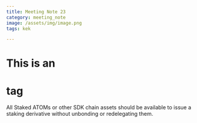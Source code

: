 ```yaml
---
title: Meeting Note 23
category: meeting_note
image: /assets/img/image.png
tags: kek

---
```


# This is an <h1> tag

All Staked ATOMs or other SDK chain assets should be available to issue a staking derivative without unbonding or redelegating them.
